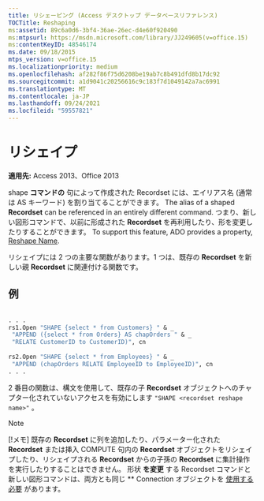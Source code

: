 ```yaml
---
title: リシェーピング (Access デスクトップ データベースリファレンス)
TOCTitle: Reshaping
ms:assetid: 89c6a0d6-3bf4-36ae-26ec-d4e60f920490
ms:mtpsurl: https://msdn.microsoft.com/library/JJ249605(v=office.15)
ms:contentKeyID: 48546174
ms.date: 09/18/2015
mtps_version: v=office.15
ms.localizationpriority: medium
ms.openlocfilehash: af282f86f75d6208be19ab7c8b491dfd8b17dc92
ms.sourcegitcommit: a1d9041c20256616c9c183f7d1049142a7ac6991
ms.translationtype: MT
ms.contentlocale: ja-JP
ms.lasthandoff: 09/24/2021
ms.locfileid: "59557821"
---
```

# <a name="reshaping"></a>リシェイプ

**適用先:** Access 2013、Office 2013

shape **コマンドの** 句によって作成された Recordset には、エイリアス名 (通常は AS キーワード) を割り当てることができます。 The alias of a shaped **Recordset** can be referenced in an entirely different command. つまり、新しい図形コマンドで、以前に形成された **Recordset** を再利用したり、形を変更したりすることができます。 To support this feature, ADO provides a property, [Reshape Name](reshape-name-property-dynamic-ado.md).

リシェイプには 2 つの主要な関数があります。1 つは、既存の **Recordset** を新しい親 **Recordset** に関連付ける関数です。

## <a name="example"></a>例

```vb 
 
. . . 
rs1.Open "SHAPE {select * from Customers} " & _ 
 "APPEND ({select * from Orders} AS chapOrders " & _ 
 "RELATE CustomerID to CustomerID)", cn 
 
rs2.Open "SHAPE {select * from Employees} " & _ 
 "APPEND (chapOrders RELATE EmployeeID to EmployeeID)", cn 
. . . 
```

2 番目の関数は、構文を使用して、既存の子 **Recordset** オブジェクトへのチャプター化されていないアクセスを有効にします `"SHAPE <recordset reshape name>"` 。

> [!NOTE]
> [!メモ] 既存の **Recordset** に列を追加したり、パラメーター化された **Recordset** または挿入 COMPUTE 句内の **Recordset** オブジェクトをリシェイプしたり、リシェイプされる **Recordset** からの子孫の **Recordset** に集計操作を実行したりすることはできません。 形状 **を変更** する Recordset コマンドと新しい図形コマンドは、両方とも同じ ** Connection オブジェクトを [使用する必要](connection-object-ado.md) があります。


